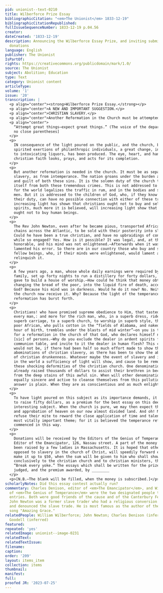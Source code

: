 ```yaml
---
pid: unionist--text-0210
title: Wilberforce Prize Essay
bibliographicCitation: "<em>The Unionist</em> 1833-12-19"
bibliographicCitationRepublished: 
fullIssueSequenceNumber: 1833-12-19 p.04.56
creator: 
dateCreated: '1833-12-19'
description: Announcing the Wilberforce Essay Prize, and inviting submissions and
  donations
language: English
publisher: The Unionist
IsPartOf: 
rights: https://creativecommons.org/publicdomain/mark/1.0/
source: The Unionist
subject: Abolition; Education
type: Text
category: Unionist content
articleType: 
volume: '1'
issue: '20'
transcription: |
  <p align="center"><strong>Wilberforce Prize Essay.</strong></p>
  <p align="center">A NEW AND IMPORTANT SUGGESTION.</p>
  <p align="center">CHRISTIAN SLAVERY.</p>
  <p align="center">Another Reformation in the Church must be attempted.</p>
  <p align="center">
    “Attempt great things—expect great things.” (The voice of the departed. [sic
    no close parentheses]
  </p>
  <p>
    IN consequence of the light poured on the public, and the church, by the
    spirited exertions of philanthropic individuals, a great change, in relation
    to intoxicating liquors, has been produced. The eye, heart, and hand of
    christian faith looks, prays, and acts for its completion.
  </p>
  <p>
    But another reformation is needed in the church. It must be as separate from
    slavery, as from intemperance. The nation groans under the burden and misery
    and guilt of both these sins. It is the solemn duty of the church to clear
    itself from both these tremendous crimes. This is not addressed to the world,
    for the world legalizes the traffic in rum, and in the bodies and souls of
    men. But it is addressed to the children of God, who, if they know and do
    their duty, can have no possible connection with either of these trades. If
    increasing light has shown that christians ought not to buy and sell ardent
    spirits, much more it is believed, will increasing light show that christians
    ought not to buy human beings.
  </p>
  <p>
    The Rev John Newton, even after he became pious, transported Africans in
    chains across the Atlantic, to be sold with their posterity into slavery.
    Could he have been a true christian, and have no upbraidings of conscience
    while so engaged? Yes. How is it possible? It was legal, and, at that time,
    honorable, and his mind was not enlightened.—Afterwards when it was he
    lamented his error. So there are in our country those who buy and sell their
    fellow beings, who, if their minds were enlightened, would lament and
    relinquish it.
  </p>
  <p>
    A few years ago, a man, whose whole daily earnings were required by his
    family, set up forty nights to run a distillery for forty dollars, which he
    gave to build a house of worship.—How could he think that money obtained by
    changing the bread of the poor, into the liquid fire of death, acceptable to
    God? Because his mind was in darkness. Would he do it now? No. Neither would
    the church now receive it. Why? Because the light of the temperance
    reformation has burst forth.
  </p>
  <p>
    Christians! who have promised supreme obedience to Him, that tasted death for
    every man,: and more for the rich man, who, in a superb dress, rides in a
    superb carriage, to a superb church, to worship in superb style, than for the
    poor African, who pulls cotton in the “fields of Alabama, and naked as in the
    hour of birth, trembles under the blasts of mid winter”—on you is this call
    for a reformation in the church of that God, who declares himself no respector
    [sic] of persons.—Why do you exclude the dealer in ardent spirits from the
    communion table, and invite to it the dealer in human flesh? This could not,
    would not be, if there had been half so much effort made to show the utter
    abominations of christian slavery, as there has been to show the abominations
    of christian drunkenness. Whatever maybe the event of slavery and intemperance
    in the world a sufficiency of light will show, and cause to be removed
    these shocking deformities of the christian church. One denomination has
    already raised thousands of dollars to assist their brethren in becoming free
    from the deep stains of this awful sin. When will other denominations be
    equally sincere and active to cleanse themselves from this pollution? The
    answer is plain. When they are as conscientious and as much enlightened.
  </p>
  <p>
    To have light poured on this subject as its importance demands, it is proposed
    to raise fifty dollars, as a premium for the best essay on this deeply
    interesting subject. When the church is pure, we may then expect the smiles
    and approbation of heaven on our now almost divided land. And oh! May none
    refuse their mite to reward the close application of time and talents to this
    most vitally important theme; for it is believed the temperance reformation
    commenced in this way.
  </p>
  <p>
    Donations will be received by the Editors of the Genius of Temperance, and the
    Editor of the Emancipator, 126, Nassau street. A part of the money has already
    been raised by a few ladies in Massachusetts. It is hoped that others, who are
    opposed to slavery in the church of Christ, will speedily forward enough to
    make it up to $50, when the sum will be given to him who shall show most
    conclusively to the christian church and to christian ministers, their duty to
    “Break every yoke.” The essays which shall be written for the prize, are to be
    judged, and the premium awarded, by ________
  </p>
  <p>[N.B.—The blank will be filled, when the money is subscribed.]</p>
scholarlyNotes: Did this essay contest actually run?
commentary: Charles Denison, editor of <em>The Emancipator</em>, and William Goodell
  of <em>The Genius of Temperance</em> were the two designated people to whom to send
  entries. Both were good friends of the cause and of the Canterbury Female Academy.
  John Newton was a former slave trader who had a religious conversion to Christianity,
  and denounced the slave trade. He is most famous as the author of the words to the
  song "Amazing Grace."
relatedPeople: William Wilberforce; John Newton; Charles Denison (inferred); William
  Goodell (inferred)
featured: 
repeated: 'yes'
relatedImage: unionist--image-0231
relatedText: 
relatedTextIssue: 
filename: 
caption: 
order: '209'
layout: items_item
collection: items
thumbnail: 
manifest: 
full: 
proofed JR: '2023-07-25'
---
```

